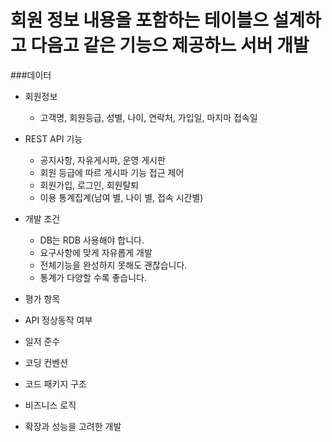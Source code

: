 # 회원 정보 내용을 포함하는 테이블으 설계하고 다음고 같은 기능으 제공하느 서버 개발

###데이터
- 회원정보
  - 고객명, 회원등급, 성별, 나이, 연락처, 가입일, 마지마 접속일
  
- REST API 기능
  - 공지사항, 자유게시파, 운영 게시판
  - 회원 등급에 따르 게시파 기능 접근 제어
  - 회원가입, 로그인, 회원탈퇴
  - 이용 통계집계(남여 별, 나이 별, 접속 시간별)

- 개발 조건
  - DB는 RDB 사용해야 합니다.
  - 요구사항에 맞게 자유롭게 개발
  - 전체기능을 완성하지 못해도 괜찮습니다.
  - 통계가 다양할 수록 좋습니다.
  
- 평가 항목
 - API 정상동작 여부
 - 일저 준수
 - 코딩 컨벤션
 - 코드 패키지 구조
 - 비즈니스 로직
 - 확장과 성능을 고려한 개발
  
